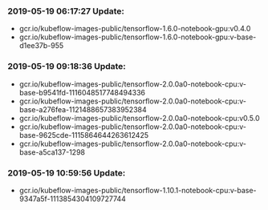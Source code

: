 ### 2019-05-19 06:17:27 Update:

- gcr.io/kubeflow-images-public/tensorflow-1.6.0-notebook-gpu:v0.4.0
- gcr.io/kubeflow-images-public/tensorflow-1.6.0-notebook-gpu:v-base-d1ee37b-955
### 2019-05-19 09:18:36 Update:

- gcr.io/kubeflow-images-public/tensorflow-2.0.0a0-notebook-cpu:v-base-b9541fd-1116048517748494336
- gcr.io/kubeflow-images-public/tensorflow-2.0.0a0-notebook-cpu:v-base-a276fea-1121488657383952384
- gcr.io/kubeflow-images-public/tensorflow-2.0.0a0-notebook-cpu:v0.5.0
- gcr.io/kubeflow-images-public/tensorflow-2.0.0a0-notebook-cpu:v-base-9625cde-1115864644263612425
- gcr.io/kubeflow-images-public/tensorflow-2.0.0a0-notebook-cpu:v-base-a5ca137-1298
### 2019-05-19 10:59:56 Update:

- gcr.io/kubeflow-images-public/tensorflow-1.10.1-notebook-cpu:v-base-9347a5f-1113854304109727744
